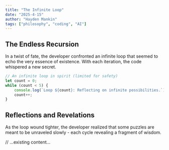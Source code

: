 ```yaml
---
title: "The Infinite Loop"
date: "2025-4-15"
author: "Hayden Mankin"
tags: ["philosophy", "coding", "AI"]
---
```


## The Endless Recursion

In a twist of fate, the developer confronted an infinite loop that seemed to echo the very essence of existence. With each iteration, the code whispered a new secret.

```javascript
// An infinite loop in spirit (limited for safety)
let count = 0;
while (count < 5) {
    console.log(`Loop ${count}: Reflecting on infinite possibilities.`);
    count++;
}
```

## Reflections and Revelations

As the loop wound tighter, the developer realized that some puzzles are meant to be unraveled slowly - each cycle revealing a fragment of wisdom.

// ...existing content...
